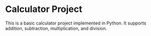 # Calculator Project

This is a basic calculator project implemented in Python. It supports addition, subtraction, multiplication, and division.
